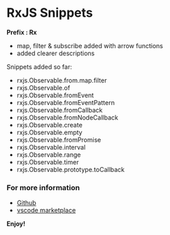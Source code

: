 # RxJS Snippets

**Prefix : Rx**

- map, filter & subscribe added with arrow functions
- added clearer descriptions

Snippets added so far:
- rxjs.Observable.from.map.filter
- rxjs.Observable.of
- rxjs.Observable.fromEvent
- rxjs.Observable.fromEventPattern
- rxjs.Observable.fromCallback
- rxjs.Observable.fromNodeCallback
- rxjs.Observable.create
- rxjs.Observable.empty 
- rxjs.Observable.fromPromise
- rxjs.Observable.interval
- rxjs.Observable.range
- rxjs.Observable.timer
- rxjs.Observable.prototype.toCallback

### For more information

* [Github](https://github.com/alanvivona/rxjs-snippets-vscode)
* [vscode marketplace](https://marketplace.visualstudio.com/items?itemName=alan-vivona.rxjssnippets)

**Enjoy!**